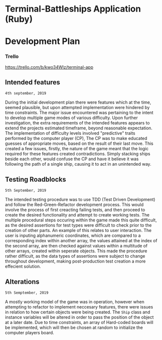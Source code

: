 # Terminal-Battleships Application (Ruby)
# Development Plan

### Trello 
<https://trello.com/b/kwo34Wlz/terminal-app>
## Intended features
```
4th september, 2019
```
During the initial development plan there were features which at the time, seemed plausible, but upon attempted implementation were hindered by time constraints. The major issue encountered was pertaining to the intent to develop multiple game modes of various difficulty. Upon further investigation, the extra requirements of the intended features appears to extend the projects estimated timeframe, beyond reasonable expectation. The implementation of difficulty levels involved "predictive" traits performed by the computer player (CP), The CP was to make educated guesses of appropriate moves, based on the result of their last move. This created a few issues, firstly, the nature of the game meant that the logic required for these features created contradictions. Simply stacking ships beside each other, would confuse the CP and have it believe it was following the path of a single ship, causing it to act in an unintended way. 

## Testing Roadblocks 
```
5th September, 2019
```
The intended testing procedure was to use TDD (Test Driven Development) and follow the Red-Green-Refactor development process. This would involve the process of first creacting failing tests, and then proceed to create the desired functionality and attempt to create working tests. The multiple procedural steps occuring within the game made this quite difficult, as the desired assertions for test types were difficult to check prior to the creation of other parts. An example of this relates to user interaction. The user is inputing alphanumeric coordinates, which are compared to a corresponding index within another array, the values attained at the index of the second array, are then checked against values within a multitude of other arrays, created within seperate objects. This made the procedure rather difficult, as the data types of assertions were subject to change throughout development, making post-production test creation a more effecient solution.

## Alterations
```
5th Semptember, 2019
```
A mostly working model of the game was in operation, however when attempting to refactor to implement neccesary features, there were issues in relation to how certain objects were being created. The `Ship` class and instance variables will be altered in order to pass the position of the object at a later date. Due to time constraints, an array of Hard-coded boards will be implemented, which will then be chosen at random to initialize the computer players board. 